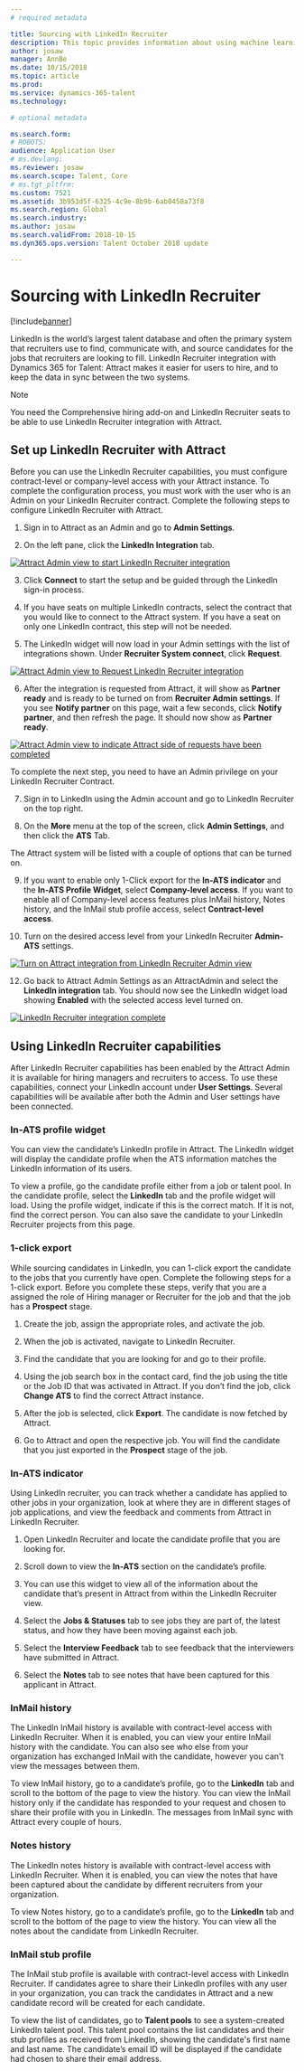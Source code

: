 ```yaml
---
# required metadata

title: Sourcing with LinkedIn Recruiter
description: This topic provides information about using machine learning to get job and job candidate recommendations.
author: josaw
manager: AnnBe
ms.date: 10/15/2018
ms.topic: article
ms.prod: 
ms.service: dynamics-365-talent
ms.technology: 

# optional metadata

ms.search.form: 
# ROBOTS: 
audience: Application User
# ms.devlang: 
ms.reviewer: josaw
ms.search.scope: Talent, Core
# ms.tgt_pltfrm: 
ms.custom: 7521
ms.assetid: 3b953d5f-6325-4c9e-8b9b-6ab0458a73f8
ms.search.region: Global
ms.search.industry: 
ms.author: josaw
ms.search.validFrom: 2018-10-15
ms.dyn365.ops.version: Talent October 2018 update

---
```


# Sourcing with LinkedIn Recruiter
[!include[banner](../includes/banner.md)]

LinkedIn is the world’s largest talent database and often the primary system that recruiters use to find, communicate with, and source candidates for the jobs that recruiters are looking to fill. LinkedIn Recruiter integration with Dynamics 365 for
Talent: Attract makes it easier for users to hire, and to keep the data in sync between the two systems.

> [!NOTE]
> You need the Comprehensive hiring add-on and LinkedIn Recruiter seats to be able to use LinkedIn Recruiter integration with Attract.

## Set up LinkedIn Recruiter with Attract 

Before you can use the LinkedIn Recruiter capabilities, you must configure contract-level or company-level access with your Attract instance. To complete the configuration process, you must work with the user who is an Admin on your LinkedIn Recruiter contract. Complete the following steps to configure LinkedIn Recruiter with Attract.

1.  Sign in to Attract as an Admin and go to **Admin Settings**.

2.  On the left pane, click the **LinkedIn Integration** tab.

[![Attract Admin view to start LinkedIn Recruiter integration](./media/LinkedInConnect.png)](./media/LinkedInConnect.png)

3.  Click **Connect** to start the setup and be guided through the LinkedIn sign-in process.

4.  If you have seats on multiple LinkedIn contracts, select the contract that you would like to connect to the Attract system. If you have a seat on only one LinkedIn contract, this step will not be needed.

5.  The LinkedIn widget will now load in your Admin settings with the list of integrations shown. Under **Recruiter System connect**, click **Request**.

[![Attract Admin view to Request LinkedIn Recruiter integration](./media/RequestLinkedInRSC.png)](./media/RequestLinkedInRSC.png)

6.  After the integration is requested from Attract, it will show as **Partner ready** and is ready to be turned on from **Recruiter Admin settings**. If you see **Notify partner** on this page, wait a few seconds, click **Notify partner**, and then refresh the page. It should now show as **Partner ready**.

[![Attract Admin view to indicate Attract side of requests have been completed](./media/PartnerReadyRSC.png)](./media/PartnerReadyRSC.png)

To complete the next step, you need to have an Admin privilege on your LinkedIn Recruiter Contract.

7.  Sign in to LinkedIn using the Admin account and go to LinkedIn Recruiter on the top right. 

8. On the **More** menu at the top of the screen, click **Admin Settings**, and then click the **ATS** Tab.

The Attract system will be listed with a couple of options that can be turned on.

9. If you want to enable only 1-Click export for the **In-ATS indicator** and the **In-ATS Profile Widget**, select **Company-level access**. If you want to enable all of Company-level access features plus InMail history, Notes history, and the InMail stub profile access, select **Contract-level access**.

10. Turn on the desired access level from your LinkedIn Recruiter **Admin-ATS** settings.

[![Turn on Attract integration from LinkedIn Recruiter Admin view](./media/EnableRSC.png)](./media/EnableRSC.png)

12. Go back to Attract Admin Settings as an AttractAdmin and select the **LinkedIn integration** tab. You should now see the LinkedIn widget load showing **Enabled** with the selected access level turned on.

[![LinkedIn Recruiter integration complete](./media/RSCSetupComplete.png)](./media/RSCSetupComplete.png)

## Using LinkedIn Recruiter capabilities

After LinkedIn Recruiter capabilities has been enabled by the Attract Admin it is available for hiring managers and recruiters to access. To use these capabilities, connect your LinkedIn account under **User Settings**. Several capabilities will be available after both the Admin and User settings have been connected.

### In-ATS profile widget

You can view the candidate’s LinkedIn profile in Attract. The LinkedIn widget will display the candidate profile when the ATS information matches the LinkedIn information of its users.

To view a profile, go the candidate profile either from a job or talent pool. In the candidate profile, select the **LinkedIn** tab and the profile widget will load. Using the profile widget, indicate if this is the correct match. If it is not, find the correct person. You can also save the candidate to your LinkedIn Recruiter projects from this page.

### 1-click export 

While sourcing candidates in LinkedIn, you can 1-click export the candidate to
the jobs that you currently have open. Complete the following steps for a 1-click export. Before you complete these steps, verify that you are a assigned the role of Hiring manager or Recruiter for the job and that the job has a **Prospect** stage.

1.  Create the job, assign the appropriate roles, and activate the job.

2.  When the job is activated, navigate to LinkedIn Recruiter.

3.  Find the candidate that you are looking for and go to their profile.

4.  Using the job search box in the contact card, find the job using the title or the Job ID that was activated in Attract. If you don’t find the job, click **Change ATS** to find the correct Attract instance.

5. After the job is selected, click **Export**. The candidate is now fetched by Attract.

6.  Go to Attract and open the respective job. You will find the candidate that you just exported in the **Prospect** stage of the job.

### In-ATS indicator 

Using LinkedIn recruiter, you can track whether a candidate has applied to other jobs in your organization, look at where they are in different stages of job applications, and view the feedback and comments from Attract in LinkedIn Recruiter.

1.  Open LinkedIn Recruiter and locate the candidate profile that you are looking for.

2.  Scroll down to view the **In-ATS** section on the candidate’s profile.

3.  You can use this widget to view all of the information about the candidate that’s present in Attract from within the LinkedIn Recruiter view.

4.  Select the **Jobs & Statuses** tab to see jobs they are part of, the latest status, and how they have been moving against each job.

5.  Select the **Interview Feedback** tab to see feedback that the interviewers have submitted in Attract.

6.  Select the **Notes** tab to see notes that have been captured for this applicant in Attract.

### InMail history

The LinkedIn InMail history is available with contract-level access with LinkedIn Recruiter. When it is enabled, you can view your entire InMail history with the candidate. You can also see who else from your organization has exchanged InMail with the candidate, 
however you can't view the messages between them.

To view InMail history, go to a candidate’s profile, go to the **LinkedIn**
tab and scroll to the bottom of the page to view the history. You can view the
InMail history only if the candidate has responded to your request and chosen to
share their profile with you in LinkedIn. The messages from InMail sync with
Attract every couple of hours.

### Notes history 

The LinkedIn notes history is available with contract-level access with LinkedIn Recruiter. When it is enabled, you can view the notes that have been captured about the candidate by different recruiters from your organization.

To view Notes history, go to a candidate’s profile, go to the **LinkedIn** tab
and scroll to the bottom of the page to view the history. You can view all the
notes about the candidate from LinkedIn Recruiter.

### InMail stub profile

The InMail stub profile is available with contract-level access with LinkedIn Recruiter. If candidates agree to share their LinkedIn profiles with any user in your organization, you can track the candidates in Attract and a new candidate record will be created for each candidate.

To view the list of candidates, go to **Talent pools** to see a system-created LinkedIn talent pool. This talent pool contains the list candidates and their stub profiles as received from LinkedIn, showing the candidate's first name and last name. The candidate’s email ID will be displayed if the candidate had chosen to share their email address.
